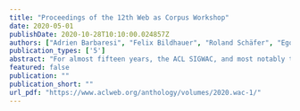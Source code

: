 ```yaml
---
title: "Proceedings of the 12th Web as Corpus Workshop"
date: 2020-05-01
publishDate: 2020-10-28T10:10:00.024857Z
authors: ["Adrien Barbaresi", "Felix Bildhauer", "Roland Schäfer", "Egon Stemle"]
publication_types: ['5']
abstract: "For almost fifteen years, the ACL SIGWAC, and most notably the Web as Corpus (WAC) workshops, have served as a platform for researchers interested in the compilation, processing and use of webderived corpora as well as computer-mediated communication. Past workshops were co-located with major conferences on corpus linguistics and computational linguistics (such as ACL, EACL, Corpus Linguistics, LREC, NAACL, WWW). In corpus linguistics and theoretical linguistics, the World Wide Web has become increasingly popular as a source of linguistic evidence, especially in the face of data sparseness or the lack of variation in traditional corpora of written language. In lexicography, web data have become a major and wellestablished resource with dedicated research data and specialised tools. In other areas of theoretical linguistics, the adoption rate of web corpora has been slower but steady. Furthermore, some completely new areas of linguistic research dealing exclusively with web (or similar) data have emerged, such as the construction and utilisation of corpora based on short messages. Another example is the (manual or automatic) classification of web texts by genre, register, or – more generally speaking – “text type”, as well as topic area. In computational linguistics, web corpora have become an established source of data for the creation of language models, word embeddings, and all types of machine learning. The 12th Web as Corpus workshop (WAC-XII) looks at the past, present, and future of web corpora given the fact that large web corpora are nowadays provided mostly by a few major initiatives and companies, and the diversity of the early years appears to have faded slightly. Also, we acknowledge the fact that alternative sources of data (such as data from Twitter and similar platforms) have emerged, some of them only available to large companies and their affiliates, such as linguistic data from social media and other forms of the deep web. At the same time, gathering interesting and relevant web data (web crawling) is becoming an ever more intricate task as the nature of the data offered on the web changes (for example the death of forums in favour of more closed platforms)."
featured: false
publication: ""
publication_short: ""
url_pdf: "https://www.aclweb.org/anthology/volumes/2020.wac-1/"
---
```


